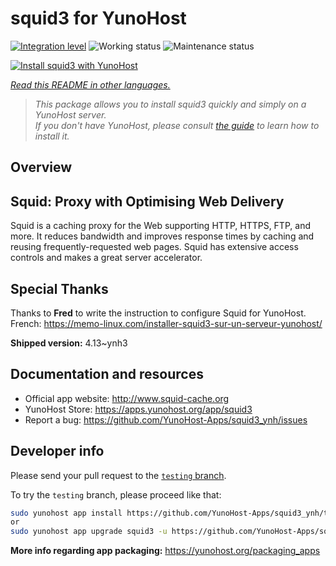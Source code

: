 <!--
N.B.: This README was automatically generated by <https://github.com/YunoHost/apps/tree/master/tools/readme_generator>
It shall NOT be edited by hand.
-->

# squid3 for YunoHost

[![Integration level](https://dash.yunohost.org/integration/squid3.svg)](https://dash.yunohost.org/appci/app/squid3) ![Working status](https://ci-apps.yunohost.org/ci/badges/squid3.status.svg) ![Maintenance status](https://ci-apps.yunohost.org/ci/badges/squid3.maintain.svg)

[![Install squid3 with YunoHost](https://install-app.yunohost.org/install-with-yunohost.svg)](https://install-app.yunohost.org/?app=squid3)

*[Read this README in other languages.](./ALL_README.md)*

> *This package allows you to install squid3 quickly and simply on a YunoHost server.*  
> *If you don't have YunoHost, please consult [the guide](https://yunohost.org/install) to learn how to install it.*

## Overview

## Squid: Proxy with Optimising Web Delivery

Squid is a caching proxy for the Web supporting HTTP, HTTPS, FTP, and more. It reduces bandwidth and improves response times by caching and reusing frequently-requested web pages. Squid has extensive access controls and makes a great server accelerator.

## Special Thanks

Thanks to **Fred** to write the instruction to configure Squid for YunoHost. French: <https://memo-linux.com/installer-squid3-sur-un-serveur-yunohost/>


**Shipped version:** 4.13~ynh3
## Documentation and resources

- Official app website: <http://www.squid-cache.org>
- YunoHost Store: <https://apps.yunohost.org/app/squid3>
- Report a bug: <https://github.com/YunoHost-Apps/squid3_ynh/issues>

## Developer info

Please send your pull request to the [`testing` branch](https://github.com/YunoHost-Apps/squid3_ynh/tree/testing).

To try the `testing` branch, please proceed like that:

```bash
sudo yunohost app install https://github.com/YunoHost-Apps/squid3_ynh/tree/testing --debug
or
sudo yunohost app upgrade squid3 -u https://github.com/YunoHost-Apps/squid3_ynh/tree/testing --debug
```

**More info regarding app packaging:** <https://yunohost.org/packaging_apps>
